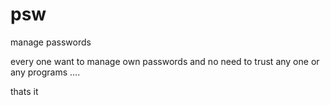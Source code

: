 # psw
manage passwords

every one want to manage own passwords
and no need to trust any one or any programs .... 

thats it
